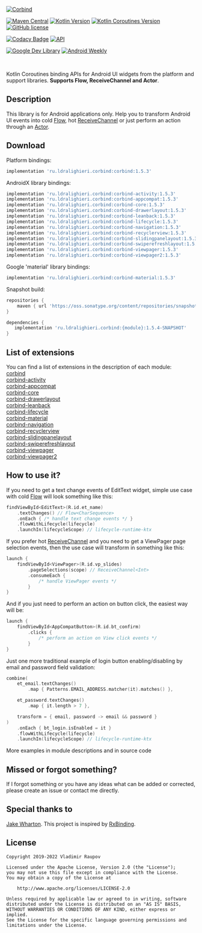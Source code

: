 ﻿[![Corbind](logo.svg)](https://ldralighieri.github.io/Corbind)

[![Maven Central](https://img.shields.io/maven-central/v/ru.ldralighieri.corbind/corbind.svg)](https://search.maven.org/search?q=g:ru.ldralighieri.corbind)
[![Kotlin Version](https://img.shields.io/badge/Kotlin-v1.6.10-blue.svg)](https://kotlinlang.org)
[![Kotlin Coroutines Version](https://img.shields.io/badge/Coroutines-v1.6.0-blue.svg)](https://kotlinlang.org/docs/reference/coroutines-overview.html)
[![GitHub license](https://img.shields.io/badge/license-Apache%20License%202.0-blue.svg?style=flat)](https://www.apache.org/licenses/LICENSE-2.0)

[![Codacy Badge](https://api.codacy.com/project/badge/Grade/a1c9a1b1d1ce4ca7a201ab93492bf6e0)](https://www.codacy.com/app/LDRAlighieri/Corbind?utm_source=github.com&amp;utm_medium=referral&amp;utm_content=LDRAlighieri/Corbind&amp;utm_campaign=Badge_Grade)
[![API](https://img.shields.io/badge/API-14%2B-brightgreen.svg?style=flat)](https://android-arsenal.com/api?level=14)

[![Google Dev Library](https://img.shields.io/badge/Featured%20in%20devlibrary.withgoogle.com-Corbind-blue)](https://devlibrary.withgoogle.com/products/android/repos/LDRAlighieri-Corbind)
[![Android Weekly](https://androidweekly.net/issues/issue-377/badge)](https://androidweekly.net/issues/issue-377)

<br>

Kotlin Coroutines binding APIs for Android UI widgets from the platform and support libraries. **Supports Flow, ReceiveChannel and Actor**.


## Description

This library is for Android applications only. Help you to transform Android UI events into cold [Flow][flow], hot [ReceiveChannel][channel] or just perform an action through an [Actor][actor].


## Download

Platform bindings:
```groovy
implementation 'ru.ldralighieri.corbind:corbind:1.5.3'
```

AndroidX library bindings:
```groovy
implementation 'ru.ldralighieri.corbind:corbind-activity:1.5.3'
implementation 'ru.ldralighieri.corbind:corbind-appcompat:1.5.3'
implementation 'ru.ldralighieri.corbind:corbind-core:1.5.3'
implementation 'ru.ldralighieri.corbind:corbind-drawerlayout:1.5.3'
implementation 'ru.ldralighieri.corbind:corbind-leanback:1.5.3'
implementation 'ru.ldralighieri.corbind:corbind-lifecycle:1.5.3'
implementation 'ru.ldralighieri.corbind:corbind-navigation:1.5.3'
implementation 'ru.ldralighieri.corbind:corbind-recyclerview:1.5.3'
implementation 'ru.ldralighieri.corbind:corbind-slidingpanelayout:1.5.3'
implementation 'ru.ldralighieri.corbind:corbind-swiperefreshlayout:1.5.3'
implementation 'ru.ldralighieri.corbind:corbind-viewpager:1.5.3'
implementation 'ru.ldralighieri.corbind:corbind-viewpager2:1.5.3'
```

Google 'material' library bindings:
```groovy
implementation 'ru.ldralighieri.corbind:corbind-material:1.5.3'
```

Snapshot build:
```groovy
repositories {
    maven { url 'https://oss.sonatype.org/content/repositories/snapshots/' }
}

dependencies {
   implementation 'ru.ldralighieri.corbind:{module}:1.5.4-SNAPSHOT'
}
```


## List of extensions

You can find a list of extensions in the description of each module:  
[corbind]  
[corbind-activity]  
[corbind-appcompat]  
[corbind-core]  
[corbind-drawerlayout]  
[corbind-leanback]  
[corbind-lifecycle]  
[corbind-material]  
[corbind-navigation]  
[corbind-recyclerview]  
[corbind-slidingpanelayout]  
[corbind-swiperefreshlayout]  
[corbind-viewpager]  
[corbind-viewpager2]


## How to use it?

If you need to get a text change events of EditText widget, simple use case with cold [Flow][flow] will look something like this:
```kotlin
findViewById<EditText>(R.id.et_name)
    .textChanges() // Flow<CharSequence>
    .onEach { /* handle text change events */ }
    .flowWithLifecycle(lifecycle)
    .launchIn(lifecycleScope) // lifecycle-runtime-ktx
```

If you prefer hot [ReceiveChannel][channel] and you need to get a ViewPager page selection events, then the use case will transform in something like this:
```kotlin
launch {
    findViewById<ViewPager>(R.id.vp_slides)
        .pageSelections(scope) // ReceiveChannel<Int>
        .consumeEach {
            /* handle ViewPager events */
        }
}
```

And if you just need to perform an action on button click, the easiest way will be:
```kotlin
launch {
    findViewById<AppCompatButton>(R.id.bt_confirm)
        .clicks {
            /* perform an action on View click events */
        }
}
```

Just one more traditional example of login button enabling/disabling by email and password field validation:
```kotlin
combine(
    et_email.textChanges()
        .map { Patterns.EMAIL_ADDRESS.matcher(it).matches() },

    et_password.textChanges()
        .map { it.length > 7 },

    transform = { email, password -> email && password }
)
    .onEach { bt_login.isEnabled = it }
    .flowWithLifecycle(lifecycle)
    .launchIn(lifecycleScope) // lifecycle-runtime-ktx
```

More examples in module descriptions and in source code


## Missed or forgot something?

If I forgot something or you have any ideas what can be added or corrected, please create an issue or contact me directly.


## Special thanks to

[Jake Wharton][jw]. This project is inspired by [RxBinding][rx].


## License

```
Copyright 2019-2022 Vladimir Raupov

Licensed under the Apache License, Version 2.0 (the "License");
you may not use this file except in compliance with the License.
You may obtain a copy of the License at

    http://www.apache.org/licenses/LICENSE-2.0

Unless required by applicable law or agreed to in writing, software
distributed under the License is distributed on an "AS IS" BASIS,
WITHOUT WARRANTIES OR CONDITIONS OF ANY KIND, either express or implied.
See the License for the specific language governing permissions and
limitations under the License.
```


[jw]: https://github.com/JakeWharton
[rx]: https://github.com/JakeWharton/RxBinding
[flow]: https://kotlin.github.io/kotlinx.coroutines/kotlinx-coroutines-core/kotlinx.coroutines.flow/-flow/index.html
[channel]: https://kotlin.github.io/kotlinx.coroutines/kotlinx-coroutines-core/kotlinx.coroutines.channels/-receive-channel/index.html
[actor]: https://kotlin.github.io/kotlinx.coroutines/kotlinx-coroutines-core/kotlinx.coroutines.channels/actor.html

[corbind]: https://github.com/LDRAlighieri/Corbind/tree/master/corbind
[corbind-activity]: https://github.com/LDRAlighieri/Corbind/tree/master/corbind-activity
[corbind-appcompat]: https://github.com/LDRAlighieri/Corbind/tree/master/corbind-appcompat
[corbind-core]: https://github.com/LDRAlighieri/Corbind/tree/master/corbind-core
[corbind-drawerlayout]: https://github.com/LDRAlighieri/Corbind/tree/master/corbind-drawerlayout
[corbind-leanback]: https://github.com/LDRAlighieri/Corbind/tree/master/corbind-leanback
[corbind-lifecycle]: https://github.com/LDRAlighieri/Corbind/tree/master/corbind-lifecycle
[corbind-material]: https://github.com/LDRAlighieri/Corbind/tree/master/corbind-material
[corbind-navigation]: https://github.com/LDRAlighieri/Corbind/tree/master/corbind-navigation
[corbind-recyclerview]: https://github.com/LDRAlighieri/Corbind/tree/master/corbind-recyclerview
[corbind-slidingpanelayout]: https://github.com/LDRAlighieri/Corbind/tree/master/corbind-slidingpanelayout
[corbind-swiperefreshlayout]: https://github.com/LDRAlighieri/Corbind/tree/master/corbind-swiperefreshlayout
[corbind-viewpager]: https://github.com/LDRAlighieri/Corbind/tree/master/corbind-viewpager
[corbind-viewpager2]: https://github.com/LDRAlighieri/Corbind/tree/master/corbind-viewpager2
